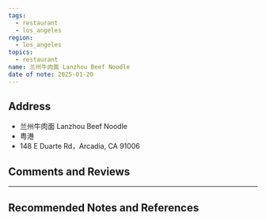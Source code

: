 ```yaml
---
tags:
  - restaurant
  - los_angeles
region:
  - los_angeles
topics:
  - restaurant
name: 兰州牛肉面 Lanzhou Beef Noodle
date of note: 2025-01-20
---
```


## Address

- 兰州牛肉面 Lanzhou Beef Noodle
- 粤港
- 148 E Duarte Rd，Arcadia, CA 91006



## Comments and Reviews






-----------
##  Recommended Notes and References

